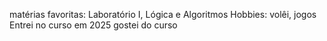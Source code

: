 matérias favoritas: Laboratório I, Lógica e Algoritmos
Hobbies: volêi, jogos
Entrei no curso em 2025
gostei do curso
